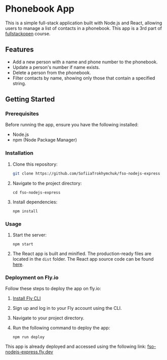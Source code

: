 # Phonebook App

This is a simple full-stack application built with Node.js and React, allowing users to manage a list of contacts in a phonebook. This app is a 3rd part of [fullstackopen](https://fullstackopen.com/en) course.

## Features

- Add a new person with a name and phone number to the phonebook.
- Update a person's number if name exists.
- Delete a person from the phonebook.
- Filter contacts by name, showing only those that contain a specified string.

## Getting Started

### Prerequisites

Before running the app, ensure you have the following installed:

- Node.js
- npm (Node Package Manager)

### Installation

1. Clone this repository:

   ```bash
   git clone https://github.com/SofiiaTrokhymchuk/fso-nodejs-express
   ```

2. Navigate to the project directory:

   ```
   cd fso-nodejs-express
   ```

3. Install dependencies:
   ```
   npm install
   ```

### Usage

1. Start the server:

   ```
   npm start
   ```

2. The React app is built and minified. The production-ready files are located in the `dist` folder. The React app source code can be found [here](https://github.com/SofiiaTrokhymchuk/fullstackopen/tree/main/part2/phonebook).

### Deployment on Fly.io

Follow these steps to deploy the app on fly.io:

1. [Install Fly CLI](https://fly.io/docs/hands-on/install-flyctl/)

2. Sign up and log in to your Fly account using the CLI.

3. Navigate to your project directory.

4. Run the following command to deploy the app:
   ```
   npm run deploy
   ```

This app is already deployed and accessed using the following link: [fso-nodejs-express.fly.dev](https://fso-nodejs-express.fly.dev/)
